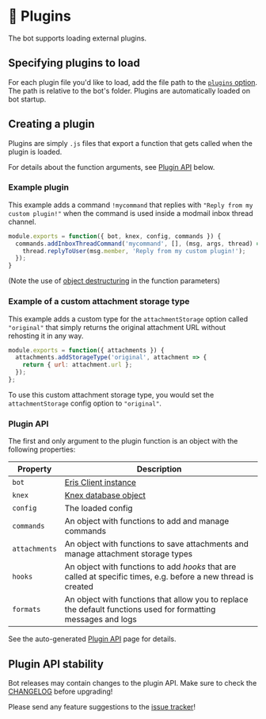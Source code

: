 # 🧩 Plugins
The bot supports loading external plugins.

## Specifying plugins to load
For each plugin file you'd like to load, add the file path to the [`plugins` option](configuration.md#plugins).
The path is relative to the bot's folder.
Plugins are automatically loaded on bot startup.

## Creating a plugin
Plugins are simply `.js` files that export a function that gets called when the plugin is loaded.

For details about the function arguments, see [Plugin API](#plugin-api) below.

### Example plugin
This example adds a command `!mycommand` that replies with `"Reply from my custom plugin!"` when the command is used inside a modmail inbox thread channel.
```js
module.exports = function({ bot, knex, config, commands }) {
  commands.addInboxThreadCommand('mycommand', [], (msg, args, thread) => {
    thread.replyToUser(msg.member, 'Reply from my custom plugin!');
  });
}
```

(Note the use of [object destructuring](https://developer.mozilla.org/en-US/docs/Web/JavaScript/Reference/Operators/Destructuring_assignment#Unpacking_fields_from_objects_passed_as_function_parameter) in the function parameters)

### Example of a custom attachment storage type
This example adds a custom type for the `attachmentStorage` option called `"original"` that simply returns the original attachment URL without rehosting it in any way.
```js
module.exports = function({ attachments }) {
  attachments.addStorageType('original', attachment => {
    return { url: attachment.url };
  });
};
```
To use this custom attachment storage type, you would set the `attachmentStorage` config option to `"original"`.

### Plugin API
The first and only argument to the plugin function is an object with the following properties:

| Property | Description |
| -------- | ----------- |
| `bot` | [Eris Client instance](https://abal.moe/Eris/docs/Client) |
| `knex` | [Knex database object](https://knexjs.org/#Builder) |
| `config` | The loaded config |
| `commands` | An object with functions to add and manage commands |
| `attachments` | An object with functions to save attachments and manage attachment storage types |
| `hooks` | An object with functions to add *hooks* that are called at specific times, e.g. before a new thread is created |
| `formats` | An object with functions that allow you to replace the default functions used for formatting messages and logs |

See the auto-generated [Plugin API](plugin-api.md) page for details.

## Plugin API stability
Bot releases may contain changes to the plugin API. Make sure to check the [CHANGELOG](../CHANGELOG.md) before upgrading!

Please send any feature suggestions to the [issue tracker](https://github.com/Dragory/modmailbot/issues)!

